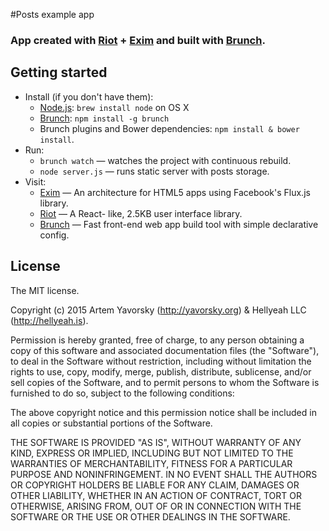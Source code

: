 #Posts example app

### App created with [Riot](https://muut.com/riotjs/) + [Exim](http://hellyeah.is/exim/) and built with [Brunch](http://brunch.io).

## Getting started
* Install (if you don't have them):
    * [Node.js](http://nodejs.org): `brew install node` on OS X
    * [Brunch](http://brunch.io): `npm install -g brunch`
    * Brunch plugins and Bower dependencies: `npm install & bower install`.
* Run:
    * `brunch watch` — watches the project with continuous rebuild.
    * `node server.js` — runs static server with posts storage.
* Visit:
    * [Exim](http://hellyeah.is/exim/) — An architecture for HTML5 apps using Facebook's Flux.js library.
    * [Riot](https://muut.com/riotjs/) — A React- like, 2.5KB user interface library.
    * [Brunch](http://brunch.io) — Fast front-end web app build tool with simple declarative config.

## License

The MIT license.

Copyright (c) 2015 Artem Yavorsky (http://yavorsky.org) & Hellyeah LLC (http://hellyeah.is).

Permission is hereby granted, free of charge, to any person obtaining a copy of this software and associated documentation files (the "Software"), to deal in the Software without restriction, including without limitation the rights to use, copy, modify, merge, publish, distribute, sublicense, and/or sell copies of the Software, and to permit persons to whom the Software is furnished to do so, subject to the following conditions:

The above copyright notice and this permission notice shall be included in all copies or substantial portions of the Software.

THE SOFTWARE IS PROVIDED "AS IS", WITHOUT WARRANTY OF ANY KIND, EXPRESS OR IMPLIED, INCLUDING BUT NOT LIMITED TO THE WARRANTIES OF MERCHANTABILITY, FITNESS FOR A PARTICULAR PURPOSE AND NONINFRINGEMENT. IN NO EVENT SHALL THE AUTHORS OR COPYRIGHT HOLDERS BE LIABLE FOR ANY CLAIM, DAMAGES OR OTHER LIABILITY, WHETHER IN AN ACTION OF CONTRACT, TORT OR OTHERWISE, ARISING FROM, OUT OF OR IN CONNECTION WITH THE SOFTWARE OR THE USE OR OTHER DEALINGS IN THE SOFTWARE.
